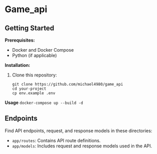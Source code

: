 # Game_api


## Getting Started

**Prerequisites:**
- Docker and Docker Compose
- Python (if applicable)

**Installation:**
1. Clone this repository:
   ```
   git clone https://github.com/michael4980/game_api
   cd your-project
   cp env.example .env
   ```
**Usage**
```docker-compose up --build -d```

## Endpoints

Find API endpoints, request, and response models in these directories:

- `app/routes`: Contains API route definitions.
- `app/models`: Includes request and response models used in the API.

